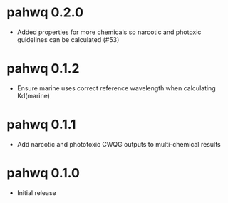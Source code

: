 # pahwq 0.2.0

* Added properties for more chemicals so narcotic and photoxic guidelines can be calculated (#53)

# pahwq 0.1.2

* Ensure marine uses correct reference wavelength when calculating Kd(marine)

# pahwq 0.1.1

* Add narcotic and phototoxic CWQG outputs to multi-chemical results

# pahwq 0.1.0

* Initial release
